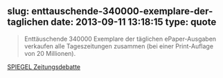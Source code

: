 slug: enttauschende-340000-exemplare-der-taglichen
date: 2013-09-11 13:18:15
type: quote
---

> Enttäuschende 340000 Exemplare der täglichen ePaper-Ausgaben verkaufen alle Tageszeitungen zusammen (bei einer Print-Auflage von 20 Millionen).

[SPIEGEL Zeitungsdebatte](http://www.spiegel.de/static/zeitungsdebatte/index.html#page03)
